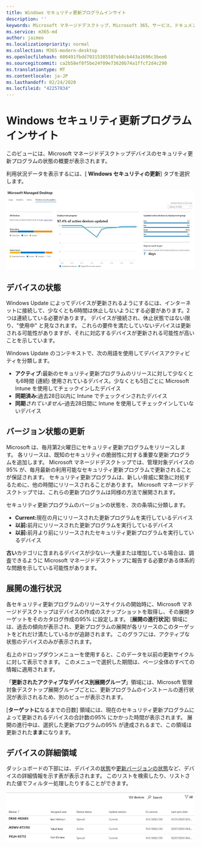 ```yaml
---
title: Windows セキュリティ更新プログラムインサイト
description: ''
keywords: Microsoft マネージドデスクトップ、Microsoft 365、サービス、ドキュメント
ms.service: m365-md
author: jaimeo
ms.localizationpriority: normal
ms.collection: M365-modern-desktop
ms.openlocfilehash: 600491fbdd70315385587eb8cb443a1696c3bee6
ms.sourcegitcommit: ca2b58ef8f5be24f09e73620b74a1ffcf2d4c290
ms.translationtype: MT
ms.contentlocale: ja-JP
ms.lasthandoff: 02/24/2020
ms.locfileid: "42257834"
---
```

# <a name="windows-security-update-insights"></a>Windows セキュリティ更新プログラムインサイト
このビューには、Microsoft マネージドデスクトップデバイスのセキュリティ更新プログラムの状態の概要が表示されます。 

利用状況データを表示するには、[ <strong>Windows セキュリティの更新</strong>] タブを選択します。

![[Windows セキュリティの更新] ウィンドウ: デバイスの状態の棒グラフ、左側の列の更新バージョン、センター列の時間の経過に伴う展開の進行状況の更新、および展開グループ別のアクティブなデバイスの割合、および95% 展開に達するまでの日数。右の列のターゲット。](../../media/update-insights.jpg)

## <a name="device-status"></a>デバイスの状態

Windows Update によってデバイスが更新されるようにするには、インターネットに接続して、少なくとも6時間は休止しないようにする必要があります。2つは連続している必要があります。 デバイスが接続され、休止状態ではない限り、"使用中" と見なされます。 これらの要件を満たしていないデバイスは更新される可能性がありますが、それに対応するデバイスが更新される可能性が高いことを示しています。 

Windows Update のコンテキストで、次の用語を使用してデバイスアクティビティを分類します。

- <strong>アクティブ:</strong>最新のセキュリティ更新プログラムのリリースに対して少なくとも6時間 (連続) 使用されているデバイス。少なくとも5日ごとに Microsoft Intune を使用してチェックインしたデバイス
- <strong>同期済み:</strong>過去28日以内に Intune でチェックインされたデバイス
- <strong>同期</strong><i>されていません</i>–過去28日間に Intune を使用してチェックインしていないデバイス




## <a name="update-version-status"></a>バージョン状態の更新

Microsoft は、毎月第2火曜日にセキュリティ更新プログラムをリリースします。 各リリースは、既知のセキュリティの脆弱性に対する重要な更新プログラムを追加します。 Microsoft マネージドデスクトップでは、管理対象デバイスの95% が、毎月最新の利用可能なセキュリティ更新プログラムで更新されることが保証されます。 セキュリティ更新プログラムは、新しい脅威に緊急に対処するために、他の時間にリリースされることがあります。 Microsoft マネージドデスクトップでは、これらの更新プログラムは同様の方法で展開されます。

セキュリティ更新プログラムのバージョンの状態を、次の条項に分類します。

- <strong>Current:</strong>現在の月にリリースされた更新プログラムを実行しているデバイス
- <strong>以前:</strong>前月にリリースされた更新プログラムを実行しているデバイス
- <strong>以前:</strong>前月より前にリリースされたセキュリティ更新プログラムを実行しているデバイス

<strong>古い</strong>カテゴリに含まれるデバイスが少ない--大量または増加している場合は、調査できるように Microsoft マネージドデスクトップに報告する必要がある体系的な問題を示している可能性があります。


## <a name="deployment-progress"></a>展開の進行状況

各セキュリティ更新プログラムのリリースサイクルの開始時に、Microsoft マネージドデスクトップはデバイスの作成のスナップショットを取得し、その展開ターゲットをそのカタログ作成の95% に設定します。 [<strong>展開の進行状況</strong>] 領域には、過去の傾向が表示され、更新プログラムの展開が各リリースのこのターゲットをどれだけ満たしているかが追跡されます。 このグラフには、アクティブな状態のデバイスのみが表示されます。

右上のドロップダウンメニューを使用すると、このデータを以前の更新サイクルに対して表示できます。 このメニューで選択した期間は、ページ全体のすべての情報に適用されます。

「<strong>更新されたアクティブなデバイス別展開グループ</strong>」領域には、Microsoft 管理対象デスクトップ展開グループごとに、更新プログラムのインストールの進行状況が表示されるため、別のビューが表示されます。

[<strong>ターゲットに</strong>なるまでの日数] 領域には、現在のセキュリティ更新プログラムによって更新されるデバイスの合計数の95% にかかった時間が表示されます。 展開の進行中は、選択した更新プログラムの95% が達成されるまで、この領域は更新された<strong>まま</strong>になります。

## <a name="device-details-area"></a>デバイスの詳細領域

ダッシュボードの下部には、デバイスの[状態](#device-status)や[更新バージョンの状態](#update-version-status)など、デバイスの詳細情報を示す表が表示されます。 このリストを検索したり、リストされた値でフィルター処理したりすることができます。


![デバイスの詳細表。デバイス名、割り当てられているユーザー、デバイスの状態、更新バージョン、オペレーティングシステムのバージョン、およびデバイスが最後に同期された日付が表示されます。](../../media/security-update-insights-device-table-sterile.png)